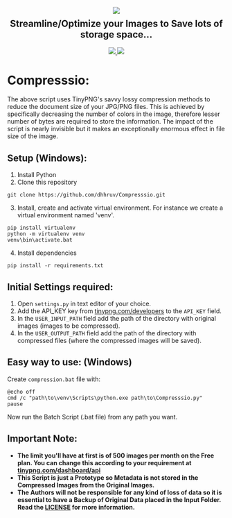 <p align="center">
  <img src="https://user-images.githubusercontent.com/72680045/100545837-fbb54e80-3283-11eb-92ce-c82ed48f19e9.png">
  <h2 align="center" style="margin-top: -4px !important;">Streamline/Optimize your Images to Save lots of storage space...</h2>
  <p align="center">
    <a href="https://github.com/dhhruv/Compresssio/blob/master/LICENSE">
      <img src="https://img.shields.io/badge/license-MIT-blue.svg">
    </a>
    <a href="https://www.python.org/">
    	<img src="https://img.shields.io/badge/python-v3.8-blue.svg">
    </a>
  </p>
</p>

# Compresssio:

The above script uses TinyPNG's savvy lossy compression methods to reduce the document size of your JPG/PNG files. This is achieved by specifically decreasing the number of colors in the image, therefore lesser number of bytes are required to store the information. The impact of the script is nearly invisible but it makes an exceptionally enormous effect in file size of the image.

## Setup (Windows):

1. Install Python
2. Clone this repository
```
git clone https://github.com/dhhruv/Compresssio.git
```

3. Install, create and activate virtual environment.
For instance we create a virtual environment named 'venv'.
```
pip install virtualenv
python -m virtualenv venv
venv\bin\activate.bat
```

4. Install dependencies
```
pip install -r requirements.txt
```

## Initial Settings required:

1. Open `settings.py` in text editor of your choice.
2. Add the API_KEY key from [tinypng.com/developers](https://tinypng.com/developers/) to the `API_KEY` field.
3. In the `USER_INPUT_PATH` field add the path of the directory with original images (images to be compressed).
4. In the `USER_OUTPUT_PATH` field add the path of the directory with compressed files (where the compressed images will be saved).

## Easy way to use: (Windows)

Create `compression.bat` file with:
```
@echo off
cmd /c "path\to\venv\Scripts\python.exe path\to\Compresssio.py"
pause
```

Now run the Batch Script (.bat file) from any path you want.

## Important Note:

-	**The limit you'll have at first is of 500 images per month on the Free plan. You can change this according to your requirement at [tinypng.com/dashboard/api](https://tinypng.com/dashboard/api)**
-	**This Script is just a Prototype so Metadata is not stored in the Compressed Images from the Original Images.**
-	**The Authors will not be responsible for any kind of loss of data so it is essential to have a Backup of Original Data placed in the Input Folder. Read the [LICENSE](https://github.com/dhhruv/Compresssio/blob/master/LICENSE) for more information.**
